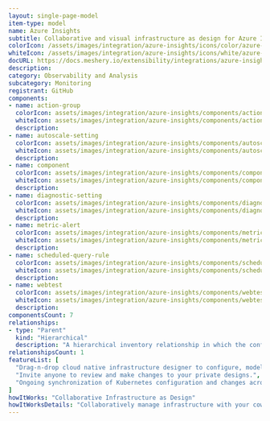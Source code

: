 ```yaml
---
layout: single-page-model
item-type: model
name: Azure Insights
subtitle: Collaborative and visual infrastructure as design for Azure Insights
colorIcon: /assets/images/integration/azure-insights/icons/color/azure-insights-color.svg
whiteIcon: /assets/images/integration/azure-insights/icons/white/azure-insights-white.svg
docURL: https://docs.meshery.io/extensibility/integrations/azure-insights
description: 
category: Observability and Analysis
subcategory: Monitoring
registrant: GitHub
components: 
- name: action-group
  colorIcon: assets/images/integration/azure-insights/components/action-group/icons/color/action-group-color.svg
  whiteIcon: assets/images/integration/azure-insights/components/action-group/icons/white/action-group-white.svg
  description: 
- name: autoscale-setting
  colorIcon: assets/images/integration/azure-insights/components/autoscale-setting/icons/color/autoscale-setting-color.svg
  whiteIcon: assets/images/integration/azure-insights/components/autoscale-setting/icons/white/autoscale-setting-white.svg
  description: 
- name: component
  colorIcon: assets/images/integration/azure-insights/components/component/icons/color/component-color.svg
  whiteIcon: assets/images/integration/azure-insights/components/component/icons/white/component-white.svg
  description: 
- name: diagnostic-setting
  colorIcon: assets/images/integration/azure-insights/components/diagnostic-setting/icons/color/diagnostic-setting-color.svg
  whiteIcon: assets/images/integration/azure-insights/components/diagnostic-setting/icons/white/diagnostic-setting-white.svg
  description: 
- name: metric-alert
  colorIcon: assets/images/integration/azure-insights/components/metric-alert/icons/color/metric-alert-color.svg
  whiteIcon: assets/images/integration/azure-insights/components/metric-alert/icons/white/metric-alert-white.svg
  description: 
- name: scheduled-query-rule
  colorIcon: assets/images/integration/azure-insights/components/scheduled-query-rule/icons/color/scheduled-query-rule-color.svg
  whiteIcon: assets/images/integration/azure-insights/components/scheduled-query-rule/icons/white/scheduled-query-rule-white.svg
  description: 
- name: webtest
  colorIcon: assets/images/integration/azure-insights/components/webtest/icons/color/webtest-color.svg
  whiteIcon: assets/images/integration/azure-insights/components/webtest/icons/white/webtest-white.svg
  description: 
componentsCount: 7
relationships: 
- type: "Parent"
  kind: "Hierarchical"
  description: "A hierarchical inventory relationship in which the configuration of (parent component) is patched with the configuration of (child component). "
relationshipsCount: 1
featureList: [
  "Drag-n-drop cloud native infrastructure designer to configure, model, and deploy your workloads.",
  "Invite anyone to review and make changes to your private designs.",
  "Ongoing synchronization of Kubernetes configuration and changes across any number of clusters."
]
howItWorks: "Collaborative Infrastructure as Design"
howItWorksDetails: "Collaboratively manage infrastructure with your coworkers synchronously sharing the same designs."
---
```

